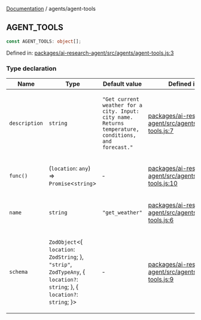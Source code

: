 [Documentation](../modules.md) / agents/agent-tools

## AGENT\_TOOLS

```ts
const AGENT_TOOLS: object[];
```

Defined in: [packages/ai-research-agent/src/agents/agent-tools.js:3](https://github.com/vtempest/ai-research-agent/tree/master/packages/ai-research-agent/src/agents/agent-tools.js#L3)

### Type declaration

<table>
<thead>
<tr>
<th>Name</th>
<th>Type</th>
<th>Default value</th>
<th>Defined in</th>
</tr>
</thead>
<tbody>
<tr>
<td>

`description`

</td>
<td>

`string`

</td>
<td>

`"Get current weather for a city. Input: city name. Returns temperature, conditions, and forecast."`

</td>
<td>

[packages/ai-research-agent/src/agents/agent-tools.js:7](https://github.com/vtempest/ai-research-agent/tree/master/packages/ai-research-agent/src/agents/agent-tools.js#L7)

</td>
</tr>
<tr>
<td>

`func()`

</td>
<td>

(`location`: `any`) => `Promise`&lt;`string`&gt;

</td>
<td>

&hyphen;

</td>
<td>

[packages/ai-research-agent/src/agents/agent-tools.js:10](https://github.com/vtempest/ai-research-agent/tree/master/packages/ai-research-agent/src/agents/agent-tools.js#L10)

</td>
</tr>
<tr>
<td>

`name`

</td>
<td>

`string`

</td>
<td>

`"get_weather"`

</td>
<td>

[packages/ai-research-agent/src/agents/agent-tools.js:6](https://github.com/vtempest/ai-research-agent/tree/master/packages/ai-research-agent/src/agents/agent-tools.js#L6)

</td>
</tr>
<tr>
<td>

`schema`

</td>
<td>

`ZodObject`&lt;\{
  `location`: `ZodString`;
\}, `"strip"`, `ZodTypeAny`, \{
  `location?`: `string`;
\}, \{
  `location?`: `string`;
\}&gt;

</td>
<td>

&hyphen;

</td>
<td>

[packages/ai-research-agent/src/agents/agent-tools.js:9](https://github.com/vtempest/ai-research-agent/tree/master/packages/ai-research-agent/src/agents/agent-tools.js#L9)

</td>
</tr>
</tbody>
</table>
